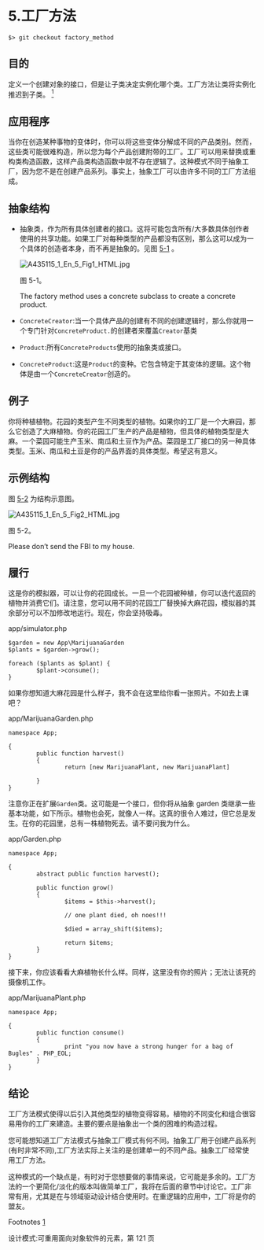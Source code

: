# 5.工厂方法

```
$> git checkout factory_method

```

## 目的

定义一个创建对象的接口，但是让子类决定实例化哪个类。工厂方法让类将实例化推迟到子类。 [<sup>1</sup>](#Fn1)

## 应用程序

当你在创造某种事物的变体时，你可以将这些变体分解成不同的产品类别。然而，这些类可能很难构造，所以您为每个产品创建附带的工厂。工厂可以用来替换或重构类构造函数，这样产品类构造函数中就不存在逻辑了。这种模式不同于抽象工厂，因为您不是在创建产品系列。事实上，抽象工厂可以由许多不同的工厂方法组成。

## 抽象结构

*   抽象类，作为所有具体创建者的接口。这将可能包含所有/大多数具体创作者使用的共享功能。如果工厂对每种类型的产品都没有区别，那么这可以成为一个具体的创造者本身，而不再是抽象的。见图 [5-1](#Fig1) 。

    ![A435115_1_En_5_Fig1_HTML.jpg](A435115_1_En_5_Fig1_HTML.jpg)

    图 5-1。

    The factory method uses a concrete subclass to create a concrete product.
*   `ConcreteCreator`:当一个具体产品的创建有不同的创建逻辑时，那么你就用一个专门针对`ConcreteProduct.`的创建者来覆盖`Creator`基类

*   `Product`:所有`ConcreteProducts`使用的抽象类或接口。

*   `ConcreteProduct`:这是`Product`的变种。它包含特定于其变体的逻辑。这个物体是由一个`ConcreteCreator`创造的。

## 例子

你将种植植物。花园的类型产生不同类型的植物。如果你的工厂是一个大麻园，那么它创造了大麻植物。你的花园工厂生产的产品是植物，但具体的植物类型是大麻。一个菜园可能生产玉米、南瓜和土豆作为产品。菜园是工厂接口的另一种具体类型。玉米、南瓜和土豆是你的产品界面的具体类型。希望这有意义。

## 示例结构

图 [5-2](#Fig2) 为结构示意图。

![A435115_1_En_5_Fig2_HTML.jpg](A435115_1_En_5_Fig2_HTML.jpg)

图 5-2。

Please don’t send the FBI to my house.

## 履行

这是你的模拟器，可以让你的花园成长。一旦一个花园被种植，你可以迭代返回的植物并消费它们。请注意，您可以用不同的花园工厂替换掉大麻花园，模拟器的其余部分可以不加修改地运行。现在，你会坚持吸毒。

app/simulator.php

```
$garden = new App\MarijuanaGarden
$plants = $garden->grow();

foreach ($plants as $plant) {
        $plant->consume();
}

```

如果你想知道大麻花园是什么样子，我不会在这里给你看一张照片。不如去上课吧？

app/MarijuanaGarden.php

```
namespace App;

{
        public function harvest()
        {
                return [new MarijuanaPlant, new MarijuanaPlant]

        }
}

```

注意你正在扩展`Garden`类。这可能是一个接口，但你将从抽象 garden 类继承一些基本功能，如下所示。植物也会死，就像人一样。这真的很令人难过，但它总是发生。在你的花园里，总有一株植物死去。请不要问我为什么。

app/Garden.php

```
namespace App;

{
        abstract public function harvest();

        public function grow()
        {
                $items = $this->harvest();

                // one plant died, oh noes!!!

                $died = array_shift($items);

                return $items;
        }
}

```

接下来，你应该看看大麻植物长什么样。同样，这里没有你的照片；无法让该死的摄像机工作。

app/MarijuanaPlant.php

```
namespace App;

{
        public function consume()
        {
                print "you now have a strong hunger for a bag of Bugles" . PHP_EOL;
        }
}

```

## 结论

工厂方法模式使得以后引入其他类型的植物变得容易。植物的不同变化和组合很容易用你的工厂来建造。主要的要点是抽象出一个类的困难的构造过程。

您可能想知道工厂方法模式与抽象工厂模式有何不同。抽象工厂用于创建产品系列(有时非常不同),工厂方法实际上关注的是创建单一的不同产品。抽象工厂经常使用工厂方法。

这种模式的一个缺点是，有时对于您想要做的事情来说，它可能是多余的。工厂方法的一个更简化/淡化的版本叫做简单工厂，我将在后面的章节中讨论它。工厂非常有用，尤其是在与领域驱动设计结合使用时。在重逻辑的应用中，工厂将是你的盟友。

Footnotes [1](#Fn1_source)

设计模式:可重用面向对象软件的元素，第 121 页